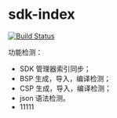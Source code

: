 # sdk-index
[![Build Status](https://travis-ci.com/RT-Thread-Studio/sdk-index.svg?branch=master)](https://travis-ci.com/RT-Thread-Studio/sdk-index)

功能检测：

- SDK 管理器索引同步；
- BSP 生成，导入，编译检测；
- CSP 生成，导入，编译检测；
- json 语法检测。
- 11111


